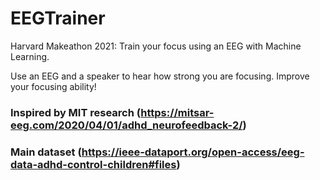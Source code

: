 # EEGTrainer
Harvard Makeathon 2021: Train your focus using an EEG with Machine Learning.

Use an EEG and a speaker to hear how strong you are focusing. Improve your focusing ability!

### Inspired by MIT research (https://mitsar-eeg.com/2020/04/01/adhd_neurofeedback-2/)

### Main dataset (https://ieee-dataport.org/open-access/eeg-data-adhd-control-children#files)
